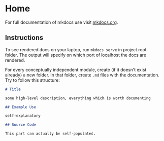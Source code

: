 # Home

For full documentation of mkdocs use visit [mkdocs.org](https://www.mkdocs.org).

## Instructions

To see rendered docs on your laptop, run `mkdocs serve` in project root folder. The output will specify on which port of localhost the docs are rendered.

For every conceptually independent module, create (if it doesn't exist already) a new folder. In that folder, create `.md` files with the documentation. Try to follow this structure:

```md
# Title

some high-level description, everything which is worth documenting

## Example Use

self-explanatory

## Source Code

This part can actually be self-populated.
```
